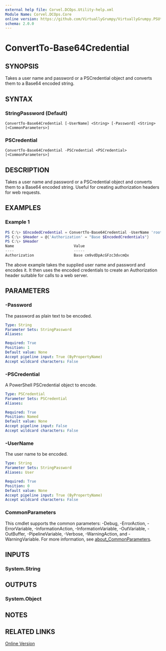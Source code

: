 ```yaml
---
external help file: Corvel.DCOps.Utility-help.xml
Module Name: Corvel.DCOps.Core
online version: https://github.com/VirtuallyGrumpy/VirtuallyGrumpy.PSUtility/blob/main/Source/docs/ConvertTo-Base64Credential.md
schema: 2.0.0
---
```


# ConvertTo-Base64Credential

## SYNOPSIS
Takes a user name and password or a PSCredential object and converts them to a Base64 encoded string.

## SYNTAX

### StringPassword (Default)
```
ConvertTo-Base64Credential [-UserName] <String> [-Password] <String> [<CommonParameters>]
```

### PSCredential
```
ConvertTo-Base64Credential -PSCredential <PSCredential> [<CommonParameters>]
```

## DESCRIPTION
Takes a user name and password or a PSCredential object and converts them to a Base64 encoded string.
Useful for creating authorization headers for web requests.

## EXAMPLES

### Example 1
```powershell
PS C:\> $EncodedCredential = ConvertTo-Base64Credential -UserName 'root' -Password '@password1'
PS C:\> $Header = @{'Authorization' = "Base $EncodedCredentials"}
PS C:\> $Header
Name                           Value
----                           -----
Authorization                  Base cm9vdDpAcGFzc3dvcmQx
```

The above example takes the supplied user name and password and encodes it. It then uses the encoded credentials to create
an Authorization header suitable for calls to a web server.

## PARAMETERS

### -Password
The password as plain text to be encoded.

```yaml
Type: String
Parameter Sets: StringPassword
Aliases:

Required: True
Position: 1
Default value: None
Accept pipeline input: True (ByPropertyName)
Accept wildcard characters: False
```

### -PSCredential
A PowerShell PSCredential object to encode.

```yaml
Type: PSCredential
Parameter Sets: PSCredential
Aliases:

Required: True
Position: Named
Default value: None
Accept pipeline input: False
Accept wildcard characters: False
```

### -UserName
The user name to be encoded.

```yaml
Type: String
Parameter Sets: StringPassword
Aliases: User

Required: True
Position: 0
Default value: None
Accept pipeline input: True (ByPropertyName)
Accept wildcard characters: False
```

### CommonParameters
This cmdlet supports the common parameters: -Debug, -ErrorAction, -ErrorVariable, -InformationAction, -InformationVariable, -OutVariable, -OutBuffer, -PipelineVariable, -Verbose, -WarningAction, and -WarningVariable. For more information, see [about_CommonParameters](http://go.microsoft.com/fwlink/?LinkID=113216).

## INPUTS

### System.String

## OUTPUTS

### System.Object
## NOTES

## RELATED LINKS

[Online Version](https://github.com/VirtuallyGrumpy/VirtuallyGrumpy.PSUtility/blob/main/Source/docs/ConvertTo-Base64Credential.md)